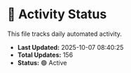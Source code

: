 # 🤖 Activity Status

This file tracks daily automated activity.

- **Last Updated:** 2025-10-07 08:40:25
- **Total Updates:** 156
- **Status:** 🟢 Active
